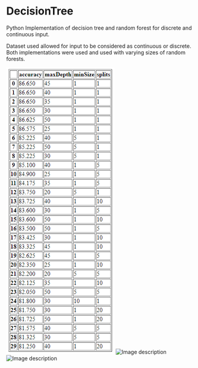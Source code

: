 # DecisionTree

Python Implementation of decision tree and random forest for discrete and continuous input.

Dataset used allowed for input to be considered as continuous or discrete.
Both implementations were used and used with varying sizes of random forests.

![Continuous Table](https://github.com/wesleyearlstander/DecisionTree/blob/master/continuousTable.png)
![Image description](link-to-image)
![Image description](link-to-image)
